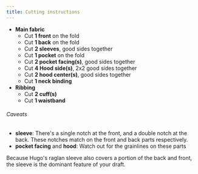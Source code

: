 ```yaml
---
title: Cutting instructions
---
```


- **Main fabric**
  - Cut **1 front** on the fold
  - Cut **1 back** on the fold
  - Cut **2 sleeves**, good sides together
  - Cut **1 pocket** on the fold
  - Cut **2 pocket facing(s)**, good sides together
  - Cut **4 Hood side(s)**, 2x2 good sides together
  - Cut **2 hood center(s)**, good sides together
  - Cut **1 neck binding**
- **Ribbing**
  - Cut **2 cuff(s)**
  - Cut **1 waistband**

<Warning>

###### Caveats

- **sleeve**: There's a single notch at the front, and a double notch at the back. These notches match on the front and back parts respectively.
- **pocket facing** and **hood**: Watch out for the grainlines on these parts

Because Hugo's raglan sleeve also covers a portion of the back and front,
the sleeve is the dominant feature of your draft.

</Warning>
